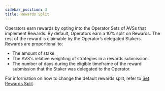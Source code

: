 ```yaml
---
sidebar_position: 3
title: Rewards Split
---
```


Operators earn rewards by opting into the Operator Sets of AVSs that implement Rewards. By default, Operators earn a 10% split
on Rewards. The rest of the reward is claimable by the Operator’s delegated Stakers. Rewards are proportional to:

* The amount of stake.
* The AVS's relative weighting of strategies in a rewards submission.
* The number of days during the eligible timeframe of the reward submission that the Staker was delegated to the Operator.

For information on how to change the default rewards split, refer to [Set Rewards Split](../../../operators/howto/confirgurerewards/set-rewards-split.md).